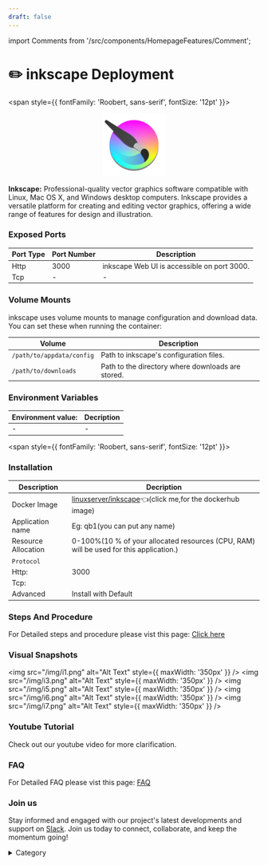 ```yaml
---
draft: false
---
```

import Comments from '/src/components/HomepageFeatures/Comment';

# ✏️ inkscape Deployment


<span style={{ fontFamily: 'Roobert, sans-serif', fontSize: '12pt' }}>



<p align="center">
  <img src="/img/oo8u.png" alt="Alt Text" width="25%"/>
</p> 

**Inkscape:**
Professional-quality vector graphics software compatible with Linux, Mac OS X, and Windows desktop computers. Inkscape provides a versatile platform for creating and editing vector graphics, offering a wide range of features for design and illustration.



### Exposed Ports

| Port Type | Port Number | Description                               |
| --------- | ----------- | ----------------------------------------- |
| Http      | 3000       | inkscape Web UI is accessible on port 3000. |
| Tcp       | -           | -             |

### Volume Mounts

inkscape uses volume mounts to manage configuration and download data. You can set these when running the container:

| Volume                       | Description                                  |
| ---------------------------- | -------------------------------------------- |
| `/path/to/appdata/config`    | Path to inkscape's configuration files.  |
| `/path/to/downloads`         | Path to the directory where downloads are stored. |


### Environment Variables


|   **Environment value:**          | Decription                                                                                                               | 
| --------------------- | ------                                                                                                                   | 
|-       |  -                              |

</span>


<span style={{ fontFamily: 'Roobert, sans-serif', fontSize: '12pt' }}>

### Installation


|  Description          | Decription                                                                                                               | 
| --------------------- | ------                                                                                                                   | 
| Docker Image          |   [linuxserver/inkscape](https://hub.docker.com/r/linuxserver/inkscape)👈(click me,for the dockerhub image)                           |
| Application name      |  Eg: qb1(you can put any name)                                                                                        | 
| Resource Allocation   |  0-100%(10 % of your allocated resources (CPU, RAM) will be used for this application.)                                  | 
| `Protocol`            |                                                                                                                          | 
|  Http:                |     3000                                                                                                                    |
|  Tcp:                 |                                                                                                                        | 
|    Advanced           |    Install with Default                                                                                                  |




### Steps And Procedure

For Detailed steps and procedure please vist this page: [Click here](https://techscaleinfinite.github.io/introduction/cloud-float/Steps%20and%20procedure)



### Visual Snapshots

<img src="/img/i1.png" alt="Alt Text" style={{ maxWidth: '350px' }} /> <img src="/img/i3.png" alt="Alt Text" style={{ maxWidth: '350px' }} /> <img src="/img/i5.png" alt="Alt Text" style={{ maxWidth: '350px' }} /> <img src="/img/i6.png" alt="Alt Text" style={{ maxWidth: '350px' }} /> <img src="/img/i7.png" alt="Alt Text" style={{ maxWidth: '350px' }} />








### Youtube Tutorial&#x20;

Check out our youtube video for more clarification.



### FAQ

For Detailed FAQ please vist this page: [FAQ](https://techscaleinfinite.github.io/FAQ)

### Join us

Stay informed and engaged with our project's latest developments and support on [Slack](https://app.slack.com/client/T04QS32JX6E/C04QKEWE146). Join us today to connect, collaborate, and keep the momentum going!&#x20;

<details>

<summary>Category</summary>

Kubernetes, cloud computing, DevOps, cloud services, hosting platform, container orchestration, cloud infrastructure, cloud deployment, cloud management, cloud technology, cloud solutions, inkscape

</details>

</span>


<Comments />